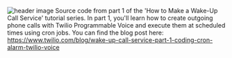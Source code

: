 ![header image](https://assets.cdn.prod.twilio.com/images/s3qpb7_PCCDTvZsXMzXYKFahm_z4Zs3CLSr7-e6JM1FH17L.original.png)
Source code from part 1 of the 'How to Make a Wake-Up Call Service' tutorial series. In part 1, you'll learn how to create outgoing phone calls with Twilio Programmable Voice and execute them at scheduled times using cron jobs. You can find the blog post here: https://www.twilio.com/blog/wake-up-call-service-part-1-coding-cron-alarm-twilio-voice
